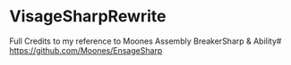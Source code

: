 # VisageSharpRewrite
Full Credits to my reference to Moones Assembly 
BreakerSharp & Ability# https://github.com/Moones/EnsageSharp